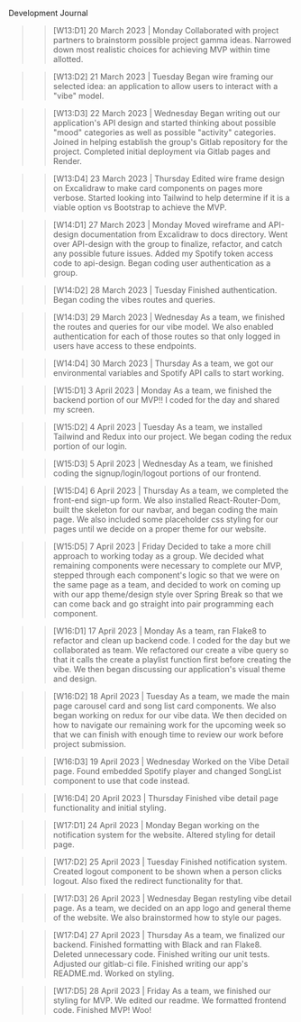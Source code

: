 Development Journal

<!---------------- WEEK 13 ---------------->

> > [W13:D1] 20 March 2023 | Monday
> > Collaborated with project partners to brainstorm possible project gamma ideas. Narrowed down most realistic choices for achieving MVP within time allotted.

> > [W13:D2] 21 March 2023 | Tuesday
> > Began wire framing our selected idea: an application to allow users to interact with a "vibe" model.

> > [W13:D3] 22 March 2023 | Wednesday
> > Began writing out our application's API design and started thinking about possible "mood" categories as well as possible "activity" categories. Joined in helping establish the group's Gitlab repository for the project. Completed initial deployment via Gitlab pages and Render.

> > [W13:D4] 23 March 2023 | Thursday
> > Edited wire frame design on Excalidraw to make card components on pages more verbose.
> > Started looking into Tailwind to help determine if it is a viable option vs Bootstrap to achieve the MVP.

<!---------------- WEEK 14 ---------------->

> > [W14:D1] 27 March 2023 | Monday
> > Moved wireframe and API-design documentation from Excalidraw to docs directory. Went over API-design with the group to finalize, refactor, and catch any possible future issues. Added my Spotify token access code to api-design. Began coding user authentication as a group.

> > [W14:D2] 28 March 2023 | Tuesday
> > Finished authentication. Began coding the vibes routes and queries.

> > [W14:D3] 29 March 2023 | Wednesday
> > As a team, we finished the routes and queries for our vibe model. We also enabled authentication for each of those routes so that only logged in users have access to these endpoints.

> > [W14:D4] 30 March 2023 | Thursday
> > As a team, we got our environmental variables and Spotify API calls to start working.

<!---------------- WEEK 15 ---------------->

> > [W15:D1] 3 April 2023 | Monday
> > As a team, we finished the backend portion of our MVP!! I coded for the day and shared my screen.

> > [W15:D2] 4 April 2023 | Tuesday
> > As a team, we installed Tailwind and Redux into our project. We began coding the redux portion of our login.

> > [W15:D3] 5 April 2023 | Wednesday
> > As a team, we finished coding the signup/login/logout portions of our frontend.

> > [W15:D4] 6 April 2023 | Thursday
> > As a team, we completed the front-end sign-up form. We also installed React-Router-Dom, built the skeleton for our navbar, and began coding the main page. We also included some placeholder css styling for our pages until we decide on a proper theme for our website.

> > [W15:D5] 7 April 2023 | Friday
> > Decided to take a more chill approach to working today as a group. We decided what remaining components were necessary to complete our MVP, stepped through each component's logic so that we were on the same page as a team, and decided to work on coming up with our app theme/design style over Spring Break so that we can come back and go straight into pair programming each component.

<!---------------- WEEK 16 ---------------->

> > [W16:D1] 17 April 2023 | Monday
> > As a team, ran Flake8 to refactor and clean up backend code.
> > I coded for the day but we collaborated as team. We refactored our create a vibe query so that it calls the create a playlist function first before creating the vibe. We then began discussing our application's visual theme and design.

> > [W16:D2] 18 April 2023 | Tuesday
> > As a team, we made the main page carousel card and song list card components. We also began working on redux for our vibe data. We then decided on how to navigate our remaining work for the upcoming week so that we can finish with enough time to review our work before project submission.

> > [W16:D3] 19 April 2023 | Wednesday
> > Worked on the Vibe Detail page. Found embedded Spotify player and changed SongList component to use that code instead.

> > [W16:D4] 20 April 2023 | Thursday
> > Finished vibe detail page functionality and initial styling.

<!---------------- WEEK 17 ---------------->

> > [W17:D1] 24 April 2023 | Monday
> > Began working on the notification system for the website. Altered styling for detail page.

> > [W17:D2] 25 April 2023 | Tuesday
> > Finished notification system. Created logout component to be shown when a person clicks logout. Also fixed the redirect functionality for that.

> > [W17:D3] 26 April 2023 | Wednesday
> > Began restyling vibe detail page. As a team, we decided on an app logo and general theme of the website. We also brainstormed how to style our pages.

> > [W17:D4] 27 April 2023 | Thursday
> > As a team, we finalized our backend. Finished formatting with Black and ran Flake8. Deleted unnecessary code. Finished writing our unit tests. Adjusted our gitlab-ci file. Finished writing our app's README.md. Worked on styling.

> > [W17:D5] 28 April 2023 | Friday
> > As a team, we finished our styling for MVP. We edited our readme. We formatted frontend code. Finished MVP! Woo!

<!---------------- WEEK 18 ---------------->
